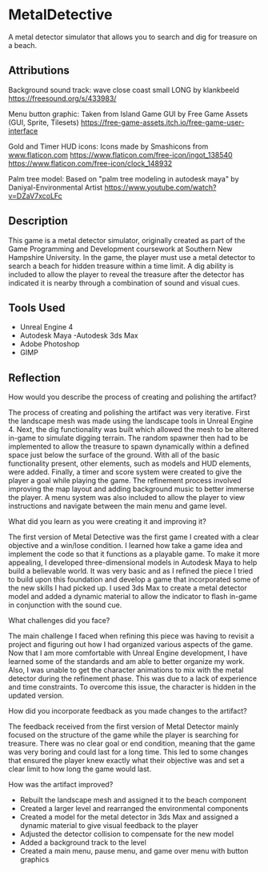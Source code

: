 # MetalDetective
A metal detector simulator that allows you to search and dig for treasure on a beach.

## Attributions

Background sound track:
wave close coast small LONG by klankbeeld
https://freesound.org/s/433983/

Menu button graphic:
Taken from Island Game GUI by Free Game Assets (GUI, Sprite, Tilesets)
https://free-game-assets.itch.io/free-game-user-interface

Gold and Timer HUD icons:
Icons made by Smashicons from www.flaticon.com
https://www.flaticon.com/free-icon/ingot_138540
https://www.flaticon.com/free-icon/clock_148932

Palm tree model:
Based on "palm tree modeling in autodesk maya" by Daniyal-Environmental Artist
https://www.youtube.com/watch?v=DZaV7xcoLFc

## Description

This game is a metal detector simulator, originally created as part of the Game 
Programming and Development coursework at Southern New Hampshire University. In the game, 
the player must use a metal detector to search a beach for hidden treasure within a time 
limit. A dig ability is included to allow the player to reveal the treasure after the 
detector has indicated it is nearby through a combination of sound and visual cues.

## Tools Used

- Unreal Engine 4
- Autodesk Maya
-Autodesk 3ds Max
- Adobe Photoshop
- GIMP

## Reflection

How would you describe the process of creating and polishing the artifact?

The process of creating and polishing the artifact was very iterative. First the 
landscape mesh was made using the landscape tools in Unreal Engine 4. Next, the 
dig functionality was built which allowed the mesh to be altered in-game to simulate 
digging terrain. The random spawner then had to be implemented to allow the treasure 
to spawn dynamically within a defined space just below the surface of the ground. 
With all of the basic functionality present, other elements, such as models and HUD 
elements, were added. Finally, a timer and score system were created to give the 
player a goal while playing the game. The refinement process involved improving the 
map layout and adding background music to better immerse the player. A menu system 
was also included to allow the player to view instructions and navigate between the 
main menu and game level.

What did you learn as you were creating it and improving it?

The first version of Metal Detective was the first game I created with a clear 
objective and a win/lose condition. I learned how take a game idea and implement 
the code so that it functions as a playable game. To make it more appealing, I 
developed three-dimensional models in Autodesk Maya to help build a believable world. 
It was very basic and as I refined the piece I tried to build upon this foundation 
and develop a game that incorporated some of the new skills I had picked up. I used 
3ds Max to create a metal detector model and added a dynamic material to allow the 
indicator to flash in-game in conjunction with the sound cue.

What challenges did you face?

The main challenge I faced when refining this piece was having to revisit a project 
and figuring out how I had organized various aspects of the game. Now that I am more 
comfortable with Unreal Engine development, I have learned some of the standards and 
am able to better organize my work. Also, I was unable to get the character animations 
to mix with the metal detector during the refinement phase. This was due to a lack of 
experience and time constraints. To overcome this issue, the character is hidden in 
the updated version.

How did you incorporate feedback as you made changes to the artifact?

The feedback received from the first version of Metal Detector mainly focused on the 
structure of the game while the player is searching for treasure. There was no clear 
goal or end condition, meaning that the game was very boring and could last for a long 
time. This led to some changes that ensured the player knew exactly what their objective 
was and set a clear limit to how long the game would last.

How was the artifact improved?

- Rebuilt the landscape mesh and assigned it to the beach component
- Created a larger level and rearranged the environmental components
- Created a model for the metal detector in 3ds Max and assigned a dynamic material to give visual feedback to the player
- Adjusted the detector collision to compensate for the new model
- Added a background track to the level
- Created a main menu, pause menu, and game over menu with button graphics
